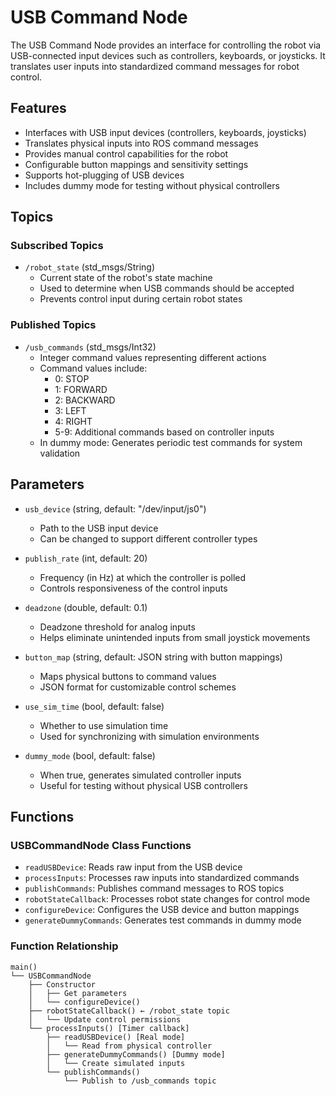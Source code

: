 # USB Command Node

The USB Command Node provides an interface for controlling the robot via USB-connected input devices such as controllers, keyboards, or joysticks. It translates user inputs into standardized command messages for robot control.

## Features

- Interfaces with USB input devices (controllers, keyboards, joysticks)
- Translates physical inputs into ROS command messages
- Provides manual control capabilities for the robot
- Configurable button mappings and sensitivity settings
- Supports hot-plugging of USB devices
- Includes dummy mode for testing without physical controllers

## Topics

### Subscribed Topics

- `/robot_state` (std_msgs/String)
  - Current state of the robot's state machine
  - Used to determine when USB commands should be accepted
  - Prevents control input during certain robot states

### Published Topics

- `/usb_commands` (std_msgs/Int32)
  - Integer command values representing different actions
  - Command values include:
    - 0: STOP
    - 1: FORWARD
    - 2: BACKWARD
    - 3: LEFT
    - 4: RIGHT
    - 5-9: Additional commands based on controller inputs
  - In dummy mode: Generates periodic test commands for system validation

## Parameters

- `usb_device` (string, default: "/dev/input/js0")
  - Path to the USB input device
  - Can be changed to support different controller types

- `publish_rate` (int, default: 20)
  - Frequency (in Hz) at which the controller is polled
  - Controls responsiveness of the control inputs

- `deadzone` (double, default: 0.1)
  - Deadzone threshold for analog inputs
  - Helps eliminate unintended inputs from small joystick movements

- `button_map` (string, default: JSON string with button mappings)
  - Maps physical buttons to command values
  - JSON format for customizable control schemes

- `use_sim_time` (bool, default: false)
  - Whether to use simulation time
  - Used for synchronizing with simulation environments

- `dummy_mode` (bool, default: false)
  - When true, generates simulated controller inputs
  - Useful for testing without physical USB controllers

## Functions

### USBCommandNode Class Functions

- `readUSBDevice`: Reads raw input from the USB device
- `processInputs`: Processes raw inputs into standardized commands
- `publishCommands`: Publishes command messages to ROS topics
- `robotStateCallback`: Processes robot state changes for control mode
- `configureDevice`: Configures the USB device and button mappings
- `generateDummyCommands`: Generates test commands in dummy mode

### Function Relationship

```
main()
└── USBCommandNode
    ├── Constructor
    │   ├── Get parameters
    │   └── configureDevice()
    ├── robotStateCallback() ← /robot_state topic
    │   └── Update control permissions
    └── processInputs() [Timer callback]
        ├── readUSBDevice() [Real mode]
        │   └── Read from physical controller
        ├── generateDummyCommands() [Dummy mode]
        │   └── Create simulated inputs
        └── publishCommands()
            └── Publish to /usb_commands topic
```